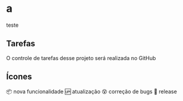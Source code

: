 # a
teste

## Tarefas
O controle de tarefas desse projeto será realizada no GitHub

## Ícones

:package: nova funcionalidade
:up: atualização
:dizzy_face: correção de bugs
:checkered_flag: release